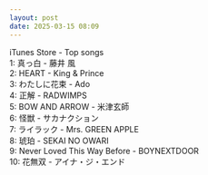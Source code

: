 ```yaml
---
layout: post
date: 2025-03-15 08:09
---
```


iTunes Store - Top songs<br />
1: 真っ白 - 藤井 風<br />
2: HEART - King & Prince<br />
3: わたしに花束 - Ado<br />
4: 正解 - RADWIMPS<br />
5: BOW AND ARROW - 米津玄師<br />
6: 怪獣 - サカナクション<br />
7: ライラック - Mrs. GREEN APPLE<br />
8: 琥珀 - SEKAI NO OWARI<br />
9: Never Loved This Way Before - BOYNEXTDOOR<br />
10: 花無双 - アイナ・ジ・エンド<br />
